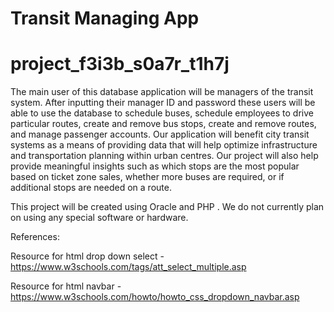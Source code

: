 
# Transit Managing App
# project_f3i3b_s0a7r_t1h7j

The main user of this database application will be managers of the transit system. After inputting
their manager ID and password these users will be able to use the database to schedule buses,
schedule employees to drive particular routes, create and remove bus stops, create and remove
routes, and manage passenger accounts. Our application will benefit city transit systems as a
means of providing data that will help optimize infrastructure and transportation planning within
urban centres. Our project will also help provide meaningful insights such as which stops are the
most popular based on ticket zone sales, whether more buses are required, or if additional stops
are needed on a route.

This project will be created using Oracle and PHP . We do not currently plan on using any
special software or hardware. 

References:

Resource for html drop down select - https://www.w3schools.com/tags/att_select_multiple.asp

Resource for html navbar - https://www.w3schools.com/howto/howto_css_dropdown_navbar.asp




